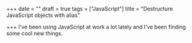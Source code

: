 +++
date = ""
draft = true
tags = ["JavaScript"]
title = "Destructure JavaScript objects with alias"

+++
I've been using JavaScript at work a lot lately and I've been finding some cool new things. 